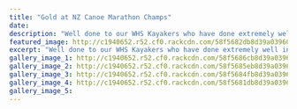 ```yaml
---
title: "Gold at NZ Canoe Marathon Champs"
date: 
description: "Well done to our WHS Kayakers who have done extremely well in the NZ Canoe Marathon Champs held on the Porirua Harbour, Wellington..."
featured_image: http://c1940652.r52.cf0.rackcdn.com/58f5682db8d39a03960004ee/Jack-Clifton--Lucas-Thompson-win-gold.-2jpg.jpg
excerpt: "Well done to our WHS Kayakers who have done extremely well in the NZ Canoe Marathon Champs held on the Porirua Harbour, Wellington last weekend, 8 & 9 April 2017."
gallery_image_1: http://c1940652.r52.cf0.rackcdn.com/58f5686cb8d39a03960004f4/various-canoes-racing.jpg
gallery_image_2: http://c1940652.r52.cf0.rackcdn.com/58f5685eb8d39a03960004f2/various-canoes-racing.-actionjpg.jpg
gallery_image_3: http://c1940652.r52.cf0.rackcdn.com/58f5684fb8d39a03960004f0/various-canoes-racing.-action-2jpg.jpg
gallery_image_4: http://c1940652.r52.cf0.rackcdn.com/58f5681db8d39a03960004ec/Jack-Clifton--Lucas-Thompson-with-gold.jpg
gallery_image_5: 
---
```

